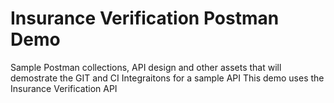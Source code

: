 # Insurance Verification Postman Demo

Sample Postman collections, API design and other assets that will demostrate the GIT and CI Integraitons for a sample API
This demo uses the Insurance Verification API

